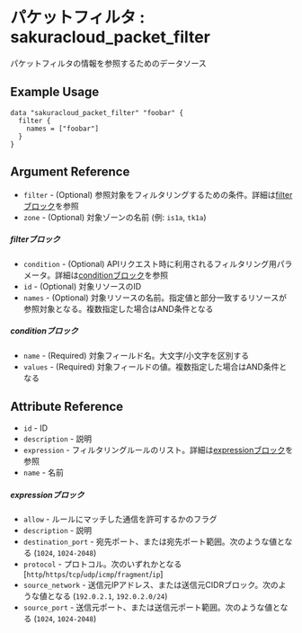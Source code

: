 # パケットフィルタ : sakuracloud_packet_filter

パケットフィルタの情報を参照するためのデータソース

## Example Usage

```hcl
data "sakuracloud_packet_filter" "foobar" {
  filter {
    names = ["foobar"]
  }
}
```

## Argument Reference

* `filter` - (Optional) 参照対象をフィルタリングするための条件。詳細は[filterブロック](#filter)を参照 
* `zone` - (Optional) 対象ゾーンの名前 (例: `is1a`, `tk1a`)  

##### filterブロック

* `condition` - (Optional) APIリクエスト時に利用されるフィルタリング用パラメータ。詳細は[conditionブロック](#condition)を参照  
* `id` - (Optional) 対象リソースのID 
* `names` - (Optional) 対象リソースの名前。指定値と部分一致するリソースが参照対象となる。複数指定した場合はAND条件となる  

##### conditionブロック

* `name` - (Required) 対象フィールド名。大文字/小文字を区別する  
* `values` - (Required) 対象フィールドの値。複数指定した場合はAND条件となる

## Attribute Reference

* `id` - ID
* `description` - 説明
* `expression` - フィルタリングルールのリスト。詳細は[expressionブロック](#expression)を参照
* `name` - 名前

##### expressionブロック

* `allow` - ルールにマッチした通信を許可するかのフラグ
* `description` - 説明
* `destination_port` - 宛先ポート、または宛先ポート範囲。次のような値となる (`1024`, `1024-2048`)
* `protocol` - プロトコル。次のいずれかとなる [`http`/`https`/`tcp`/`udp`/`icmp`/`fragment`/`ip`]
* `source_network` - 送信元IPアドレス、または送信元CIDRブロック。次のような値となる (`192.0.2.1`, `192.0.2.0/24`)
* `source_port` - 送信元ポート、または送信元ポート範囲。次のような値となる (`1024`, `1024-2048`)


